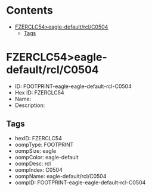 



Contents
========

* [FZERCLC54>eagle-default/rcl/C0504](#fzerclc54eagle-defaultrclc0504)
	* [Tags](#tags)

# FZERCLC54>eagle-default/rcl/C0504

- ID: FOOTPRINT-eagle-eagle-default-rcl-C0504
- Hex ID: FZERCLC54
- Name: 
- Description: 

## Tags

- hexID: FZERCLC54
- oompType: FOOTPRINT
- oompSize: eagle
- oompColor: eagle-default
- oompDesc: rcl
- oompIndex: C0504
- oompName: eagle-default/rcl/C0504
- oompID: FOOTPRINT-eagle-eagle-default-rcl-C0504
